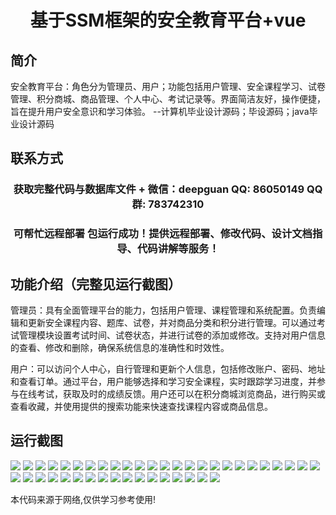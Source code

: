 <p><h1 align="center">基于SSM框架的安全教育平台+vue</h1></p>

## 简介
安全教育平台：角色分为管理员、用户；功能包括用户管理、安全课程学习、试卷管理、积分商城、商品管理、个人中心、考试记录等。界面简洁友好，操作便捷，旨在提升用户安全意识和学习体验。    --计算机毕业设计源码；毕设源码；java毕业设计源码


## 联系方式
<p><h3 align="center">获取完整代码与数据库文件 + 微信：deepguan QQ: 86050149 QQ群: 783742310</h3></p>
<p><h3 align="center">可帮忙远程部署 包运行成功！提供远程部署、修改代码、设计文档指导、代码讲解等服务！</h3></p>

## 功能介绍（完整见运行截图）
管理员：具有全面管理平台的能力，包括用户管理、课程管理和系统配置。负责编辑和更新安全课程内容、题库、试卷，并对商品分类和积分进行管理。可以通过考试管理模块设置考试时间、试卷状态，并进行试卷的添加或修改。支持对用户信息的查看、修改和删除，确保系统信息的准确性和时效性。

用户：可以访问个人中心，自行管理和更新个人信息，包括修改账户、密码、地址和查看订单。通过平台，用户能够选择和学习安全课程，实时跟踪学习进度，并参与在线考试，获取及时的成绩反馈。用户还可以在积分商城浏览商品，进行购买或查看收藏，并使用提供的搜索功能来快速查找课程内容或商品信息。


## 运行截图
![](https://bs-1329754181.cos.ap-shanghai.myqcloud.com/ssm/SecurityEducationPlatform/img/001.jpg)
![](https://bs-1329754181.cos.ap-shanghai.myqcloud.com/ssm/SecurityEducationPlatform/img/002.jpg)
![](https://bs-1329754181.cos.ap-shanghai.myqcloud.com/ssm/SecurityEducationPlatform/img/003.jpg)
![](https://bs-1329754181.cos.ap-shanghai.myqcloud.com/ssm/SecurityEducationPlatform/img/004.jpg)
![](https://bs-1329754181.cos.ap-shanghai.myqcloud.com/ssm/SecurityEducationPlatform/img/005.jpg)
![](https://bs-1329754181.cos.ap-shanghai.myqcloud.com/ssm/SecurityEducationPlatform/img/006.jpg)
![](https://bs-1329754181.cos.ap-shanghai.myqcloud.com/ssm/SecurityEducationPlatform/img/007.jpg)
![](https://bs-1329754181.cos.ap-shanghai.myqcloud.com/ssm/SecurityEducationPlatform/img/008.jpg)
![](https://bs-1329754181.cos.ap-shanghai.myqcloud.com/ssm/SecurityEducationPlatform/img/009.jpg)
![](https://bs-1329754181.cos.ap-shanghai.myqcloud.com/ssm/SecurityEducationPlatform/img/010.jpg)
![](https://bs-1329754181.cos.ap-shanghai.myqcloud.com/ssm/SecurityEducationPlatform/img/011.jpg)
![](https://bs-1329754181.cos.ap-shanghai.myqcloud.com/ssm/SecurityEducationPlatform/img/012.jpg)
![](https://bs-1329754181.cos.ap-shanghai.myqcloud.com/ssm/SecurityEducationPlatform/img/013.jpg)
![](https://bs-1329754181.cos.ap-shanghai.myqcloud.com/ssm/SecurityEducationPlatform/img/014.jpg)
![](https://bs-1329754181.cos.ap-shanghai.myqcloud.com/ssm/SecurityEducationPlatform/img/015.jpg)
![](https://bs-1329754181.cos.ap-shanghai.myqcloud.com/ssm/SecurityEducationPlatform/img/016.jpg)
![](https://bs-1329754181.cos.ap-shanghai.myqcloud.com/ssm/SecurityEducationPlatform/img/017.jpg)
![](https://bs-1329754181.cos.ap-shanghai.myqcloud.com/ssm/SecurityEducationPlatform/img/018.jpg)
![](https://bs-1329754181.cos.ap-shanghai.myqcloud.com/ssm/SecurityEducationPlatform/img/019.jpg)
![](https://bs-1329754181.cos.ap-shanghai.myqcloud.com/ssm/SecurityEducationPlatform/img/020.jpg)
![](https://bs-1329754181.cos.ap-shanghai.myqcloud.com/ssm/SecurityEducationPlatform/img/021.jpg)
![](https://bs-1329754181.cos.ap-shanghai.myqcloud.com/ssm/SecurityEducationPlatform/img/022.jpg)
![](https://bs-1329754181.cos.ap-shanghai.myqcloud.com/ssm/SecurityEducationPlatform/img/023.jpg)
![](https://bs-1329754181.cos.ap-shanghai.myqcloud.com/ssm/SecurityEducationPlatform/img/024.jpg)
![](https://bs-1329754181.cos.ap-shanghai.myqcloud.com/ssm/SecurityEducationPlatform/img/025.jpg)
![](https://bs-1329754181.cos.ap-shanghai.myqcloud.com/ssm/SecurityEducationPlatform/img/026.jpg)
![](https://bs-1329754181.cos.ap-shanghai.myqcloud.com/ssm/SecurityEducationPlatform/img/027.jpg)
![](https://bs-1329754181.cos.ap-shanghai.myqcloud.com/ssm/SecurityEducationPlatform/img/028.jpg)
![](https://bs-1329754181.cos.ap-shanghai.myqcloud.com/ssm/SecurityEducationPlatform/img/029.jpg)
![](https://bs-1329754181.cos.ap-shanghai.myqcloud.com/ssm/SecurityEducationPlatform/img/030.jpg)
![](https://bs-1329754181.cos.ap-shanghai.myqcloud.com/ssm/SecurityEducationPlatform/img/031.jpg)
![](https://bs-1329754181.cos.ap-shanghai.myqcloud.com/ssm/SecurityEducationPlatform/img/032.jpg)
![](https://bs-1329754181.cos.ap-shanghai.myqcloud.com/ssm/SecurityEducationPlatform/img/033.jpg)
![](https://bs-1329754181.cos.ap-shanghai.myqcloud.com/ssm/SecurityEducationPlatform/img/034.jpg)
![](https://bs-1329754181.cos.ap-shanghai.myqcloud.com/ssm/SecurityEducationPlatform/img/035.jpg)
![](https://bs-1329754181.cos.ap-shanghai.myqcloud.com/ssm/SecurityEducationPlatform/img/036.jpg)
![](https://bs-1329754181.cos.ap-shanghai.myqcloud.com/ssm/SecurityEducationPlatform/img/037.jpg)
![](https://bs-1329754181.cos.ap-shanghai.myqcloud.com/ssm/SecurityEducationPlatform/img/038.jpg)
![](https://bs-1329754181.cos.ap-shanghai.myqcloud.com/ssm/SecurityEducationPlatform/img/039.jpg)
![](https://bs-1329754181.cos.ap-shanghai.myqcloud.com/ssm/SecurityEducationPlatform/img/040.jpg)
![](https://bs-1329754181.cos.ap-shanghai.myqcloud.com/ssm/SecurityEducationPlatform/img/041.jpg)
![](https://bs-1329754181.cos.ap-shanghai.myqcloud.com/ssm/SecurityEducationPlatform/img/042.jpg)

<p>本代码来源于网络,仅供学习参考使用!</p>
